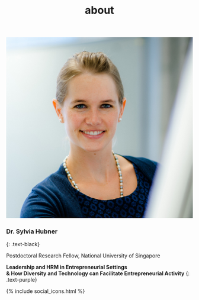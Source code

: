 ﻿---
title: "about"
bg: white
color: black
style: center
---

<img alt="Author" src="./img/author.jpg" class="img-me">

### **Dr. Sylvia Hubner**
{: .text-black}

Postdoctoral Research Fellow, National University of Singapore



**Leadership and HRM in Entrepreneurial Settings <br/> & How Diversity and Technology can Facilitate Entrepreneurial Activity**
{: .text-purple}

{% include social_icons.html %}




